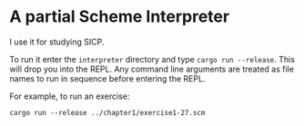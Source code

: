 
# A partial Scheme Interpreter

I use it for studying SICP.

To run it enter the `interpreter` directory and type `cargo run --release`. This will drop you into the REPL.
Any command line arguments are treated as file names to run in sequence before entering the REPL.

For example, to run an exercise:
```
cargo run --release ../chapter1/exercise1-27.scm
```
